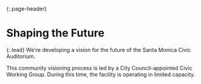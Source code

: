 {:.page-header}
# Shaping the Future

{:.lead}
We're developing a vision for the future of the Santa Monica Civic Auditorium.

This community visioning process is led by a City Council-appointed Civic Working Group. During this time, the facility is operating in limited capacity.
